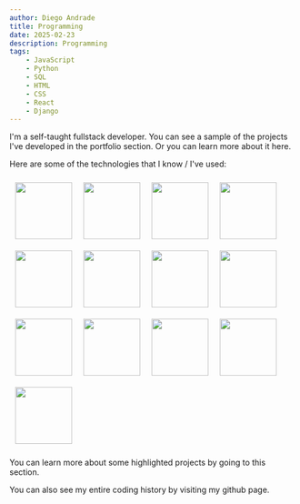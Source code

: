 ```yaml
---
author: Diego Andrade
title: Programming
date: 2025-02-23
description: Programming
tags: 
    - JavaScript
    - Python
    - SQL
    - HTML
    - CSS
    - React
    - Django
---
```


I'm a self-taught fullstack developer. You can see a sample of the projects I've developed in the portfolio section.  Or you can learn more about it here.

<!-- more -->

Here are some of the technologies that I know / I've used:

<style>
    .flex{
        display:flex;
        flex-wrap: wrap;
    }

    .logo{
        margin: 10px;
    }
</style>

<div class="flex">
    <image src="/images/html5-logo.png" class="logo" alt="" width="100">
    <image src="/images/css3-logo.png" class="logo"alt="" width="100">
    <image src="/images/js-logo.png" class="logo"alt="" width="100">
    <image src="/images/ts-logo.png" class="logo"alt="" width="100">
    <image src="/images/react-logo.jpeg" class="logo"alt="" width="100">
    <image src="/images/nextjs-logo.png" class="logo"alt="" width="100">
    <image src="/images/python-logo.jpeg" class="logo"alt="" width="100">
    <image src="/images/django-logo.png" class="logo"alt="" width="100">
    <image src="/images/mongodb-logo.png" class="logo"alt="" width="100">
    <image src="/images/postgres-logo.png" class="logo"alt="" width="100">
    <image src="/images/handlebars-logo.jpeg" class="logo"alt="" width="100">
    <image src="/images/hugo-logo.jpeg" class="logo"alt="" width="100">
    <image src="/images/git-logo.png" class="logo"alt="" width="100">
</div>



You can learn more about some highlighted projects by going to this section.

You can also see my entire coding history by visiting my github page.

